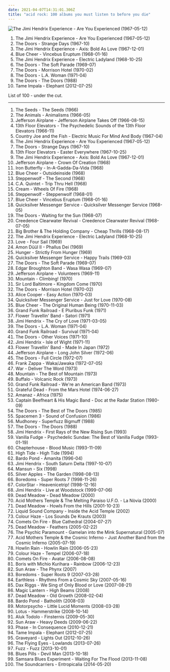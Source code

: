 ```yaml
---
date: 2021-04-07T14:31:01.306Z
title: "acid rock: 100 albums you must listen to before you die"
---
```

![The Jimi Hendrix Experience - Are You Experienced (1967-05-12)](https://img.discogs.com/Vu4jQjQNYVfIU-IOManIkLcna3U=/fit-in/600x596/filters:strip_icc():format(jpeg):mode_rgb():quality(90)/discogs-images/R-2018049-1510345968-8926.jpeg.jpg "The Jimi Hendrix Experience - Are You Experienced (1967-05-12)")
<ol class="albums">
<li data-cover="https://img.discogs.com/Vu4jQjQNYVfIU-IOManIkLcna3U=/fit-in/600x596/filters:strip_icc():format(jpeg):mode_rgb():quality(90)/discogs-images/R-2018049-1510345968-8926.jpeg.jpg" data-tags="psychedelic rock, classic rock, rock" role="button">The Jimi Hendrix Experience - Are You Experienced (1967-05-12)</li>
<li data-cover="http://coverartarchive.org/release/64026228-12c3-4532-b220-4da206ce02bd/1920531008-500.jpg" data-tags="psychedelic rock" role="button">The Doors - Strange Days (1967-10)</li>
<li data-cover="http://coverartarchive.org/release/a2662ae2-f06b-3cdd-892f-596646c03558/4119591705-500.jpg" data-tags="psychedelic, rock, psychedelic rock, classic rock" role="button">The Jimi Hendrix Experience - Axis: Bold As Love (1967-12-01)</li>
<li data-cover="http://coverartarchive.org/release/473711eb-af58-3041-852f-652554dd67a0/19844937707-500.jpg" data-tags="blues rock, psychedelic rock, 60s, hard rock" role="button">Blue Cheer - Vincebus Eruptum (1968-01-16)</li>
<li data-cover="https://via.placeholder.com/450" data-tags="60s, psychedelic rock, classic rock, rock" role="button">The Jimi Hendrix Experience - Electric Ladyland (1968-10-25)</li>
<li data-cover="http://coverartarchive.org/release/c29d7552-b5df-42b8-aae7-03d1e250cb3a/2987858774-500.jpg" data-tags="psychedelic rock, 60s" role="button">The Doors - The Soft Parade (1969-07)</li>
<li data-cover="http://coverartarchive.org/release/bc92d940-c04c-4f71-8f3c-0c85fceda187/5918784034-500.jpg" data-tags="psychedelic rock, classic rock" role="button">The Doors - Morrison Hotel (1970-02)</li>
<li data-cover="http://coverartarchive.org/release/e68f23df-61e3-4264-bfc3-17ac3a6f856b/5132812481-500.jpg" data-tags="classic rock, psychedelic rock" role="button">The Doors - L.A. Woman (1971-04)</li>
<li data-cover="https://img.discogs.com/P0jUt_cw4VeHqv7Y1B1nTJ5V_uU=/fit-in/600x604/filters:strip_icc():format(jpeg):mode_rgb():quality(90)/discogs-images/R-6291819-1415727982-2977.jpeg.jpg" data-tags="psychedelic rock, classic rock, 60s" role="button">The Doors - The Doors (1988)</li>
<li data-cover="https://img.discogs.com/SfcXMEQC-fnKkmHXC-O1StyZ8sk=/fit-in/600x600/filters:strip_icc():format(jpeg):mode_rgb():quality(90)/discogs-images/R-3885595-1551508522-5121.jpeg.jpg" data-tags="rock" role="button">Tame Impala - Elephant (2012-07-25)</li>
</ol>
List of 100 - under the cut.
<!-- more -->

_________________

<ol class="albums">
<li data-cover="http://coverartarchive.org/release/22862a47-2b63-4364-a00d-d38aa7cef4cd/4087870823-500.jpg" data-tags="garage rock, psychedelic" role="button">
The Seeds - The Seeds (1966)
</li>
<li data-cover="https://img.discogs.com/56SreetRhmekryVCiWCylo1Xi6Q=/fit-in/600x593/filters:strip_icc():format(jpeg):mode_rgb():quality(90)/discogs-images/R-5391347-1392213841-4763.jpeg.jpg" data-tags="classic rock, 60s, british, blues rock" role="button">
The Animals - Animalisms (1966-05)
</li>
<li data-cover="http://coverartarchive.org/release/dac32141-814d-3f11-817b-5ca3be10fe4f/22681733219-500.jpg" data-tags="folk rock, psychedelic rock" role="button">
Jefferson Airplane - Jefferson Airplane Takes Off (1966-08-15)
</li>
<li data-cover="https://img.discogs.com/59VKM1D5Kjp7kDdG-nsCga1Xgj4=/fit-in/600x602/filters:strip_icc():format(jpeg):mode_rgb():quality(90)/discogs-images/R-10874006-1505742440-5550.jpeg.jpg" data-tags="psychedelic rock, psychedelic, 60s" role="button">
13th Floor Elevators - The Psychedelic Sounds of the 13th Floor Elevators (1966-11)
</li>
<li data-cover="http://coverartarchive.org/release/814a9f66-09fd-4425-9352-e33b677b9f46/15864352902-500.jpg" data-tags="classic rock, psychedelic, 60s" role="button">
Country Joe and the Fish - Electric Music For Mind And Body (1967-04)
</li>
<li data-cover="https://img.discogs.com/Vu4jQjQNYVfIU-IOManIkLcna3U=/fit-in/600x596/filters:strip_icc():format(jpeg):mode_rgb():quality(90)/discogs-images/R-2018049-1510345968-8926.jpeg.jpg" data-tags="psychedelic rock, classic rock, rock" role="button">
The Jimi Hendrix Experience - Are You Experienced (1967-05-12)
</li>
<li data-cover="http://coverartarchive.org/release/64026228-12c3-4532-b220-4da206ce02bd/1920531008-500.jpg" data-tags="psychedelic rock" role="button">
The Doors - Strange Days (1967-10)
</li>
<li data-cover="http://coverartarchive.org/release/2b78e841-d663-4ce7-8127-0a3804d18536/21562260343-500.jpg" data-tags="psychedelic" role="button">
13th Floor Elevators - Easter Everywhere (1967-10-25)
</li>
<li data-cover="http://coverartarchive.org/release/a2662ae2-f06b-3cdd-892f-596646c03558/4119591705-500.jpg" data-tags="psychedelic, rock, psychedelic rock, classic rock" role="button">
The Jimi Hendrix Experience - Axis: Bold As Love (1967-12-01)
</li>
<li data-cover="http://coverartarchive.org/release/7217595f-d6be-4bde-9289-6636243f9eda/15863951043-500.jpg" data-tags="psychedelic rock" role="button">
Jefferson Airplane - Crown Of Creation (1968)
</li>
<li data-cover="https://img.discogs.com/asYBY9m4rxEqONDPvT2NQhX960E=/fit-in/600x600/filters:strip_icc():format(jpeg):mode_rgb():quality(90)/discogs-images/R-1134038-1194804524.jpeg.jpg" data-tags="psychedelic rock, classic rock" role="button">
Iron Butterfly - In-A-Gadda-Da-Vida (1968)
</li>
<li data-cover="https://img.discogs.com/5ZT4tpG49bIBOc3AyVaosvGgiJ4=/fit-in/600x600/filters:strip_icc():format(jpeg):mode_rgb():quality(90)/discogs-images/R-1769986-1526268468-4473.jpeg.jpg" data-tags="psychedelic, heavy metal, hard rock" role="button">
Blue Cheer - Outsideinside (1968)
</li>
<li data-cover="http://coverartarchive.org/release/458c6371-c918-454b-ba29-d10ed9ec9016/9098024228-500.jpg" data-tags="60s, classic rock, hard rock" role="button">
Steppenwolf - The Second (1968)
</li>
<li data-cover="https://via.placeholder.com/450" data-tags="psychedelic" role="button">
C.A. Quintet - Trip Thru Hell (1968)
</li>
<li data-cover="http://coverartarchive.org/release/a6e3a5a2-d2be-4806-9afb-9e2fd4914d32/7717083844-500.jpg" data-tags="blues rock" role="button">
Cream - Wheels Of Fire (1968)
</li>
<li data-cover="https://img.discogs.com/GgrP5R36QMMRWmtgFI97UUoaVY8=/fit-in/600x600/filters:strip_icc():format(jpeg):mode_rgb():quality(90)/discogs-images/R-4043933-1478316548-9643.jpeg.jpg" data-tags="hard rock" role="button">
Steppenwolf - Steppenwolf (1968-01)
</li>
<li data-cover="http://coverartarchive.org/release/473711eb-af58-3041-852f-652554dd67a0/19844937707-500.jpg" data-tags="blues rock, psychedelic rock, 60s, hard rock" role="button">
Blue Cheer - Vincebus Eruptum (1968-01-16)
</li>
<li data-cover="https://img.discogs.com/1lofm7vkY2tSVWTWqKrsPXKavyk=/fit-in/600x600/filters:strip_icc():format(jpeg):mode_rgb():quality(90)/discogs-images/R-3802622-1470342434-5441.jpeg.jpg" data-tags="psychedelic rock, 60s" role="button">
Quicksilver Messenger Service - Quicksilver Messenger Service (1968-05)
</li>
<li data-cover="http://coverartarchive.org/release/cffaf406-bc87-4633-9d99-cea7d6106bf6/2987749144-500.jpg" data-tags="psychedelic rock, classic rock" role="button">
The Doors - Waiting for the Sun (1968-07)
</li>
<li data-cover="http://coverartarchive.org/release/9246bec3-3805-417e-9fdc-7f5c3f074821/8749824583-500.jpg" data-tags="classic rock, blues rock, swamp rock" role="button">
Creedence Clearwater Revival - Creedence Clearwater Revival (1968-07-05)
</li>
<li data-cover="http://coverartarchive.org/release/b2540ce2-7f94-41c4-98ac-1295a7ef28b4/15832539133-500.jpg" data-tags="classic rock, 60s, psychedelic, rock" role="button">
Big Brother & The Holding Company - Cheap Thrills (1968-08-17)
</li>
<li data-cover="https://via.placeholder.com/450" data-tags="60s, psychedelic rock, classic rock, rock" role="button">
The Jimi Hendrix Experience - Electric Ladyland (1968-10-25)
</li>
<li data-cover="https://img.discogs.com/gEUEfqYNwHzgzFh0Y8IfNq32IIA=/fit-in/300x300/filters:strip_icc():format(jpeg):mode_rgb():quality(90)/discogs-images/R-6666819-1424201343-1267.jpeg.jpg" data-tags="psychedelic" role="button">
Love - Four Sail (1969)
</li>
<li data-cover="http://coverartarchive.org/release/cfa00fe2-acc2-3970-b2a8-fecc56c71182/18611640752-500.jpg" data-tags="krautrock, psychedelic rock" role="button">
Amon Düül II - Phallus Dei (1969)
</li>
<li data-cover="http://coverartarchive.org/release/1f7302dc-09ca-45a3-b51d-5bd03921342c/1877860910-500.jpg" data-tags="psychedelic rock, acid rock, i need, pixies palace basement, feini feini, psychedelic peppermint" role="button">
Hunger - Strictly From Hunger (1969)
</li>
<li data-cover="https://via.placeholder.com/450" data-tags="60s, psychedelic rock, psychedelic" role="button">
Quicksilver Messenger Service - Happy Trails (1969-03)
</li>
<li data-cover="http://coverartarchive.org/release/c29d7552-b5df-42b8-aae7-03d1e250cb3a/2987858774-500.jpg" data-tags="psychedelic rock, 60s" role="button">
The Doors - The Soft Parade (1969-07)
</li>
<li data-cover="https://img.discogs.com/Fm-5djCOVH9EsHw9jEFKN6u-vic=/fit-in/320x320/filters:strip_icc():format(jpeg):mode_rgb():quality(90)/discogs-images/R-1659006-1371205739-3367.jpeg.jpg" data-tags="progressive, acid rock" role="button">
Edgar Broughton Band - Wasa Wasa (1969-07)
</li>
<li data-cover="https://via.placeholder.com/450" data-tags="60s, psychedelic rock" role="button">
Jefferson Airplane - Volunteers (1969-11)
</li>
<li data-cover="http://coverartarchive.org/release/ced20f68-1f23-47ed-b553-bd6ea460b343/9615267927-500.jpg" data-tags="classic rock, hard rock" role="button">
Mountain - Climbing! (1970)
</li>
<li data-cover="https://img.discogs.com/8pkutqgJacX1_2seQtHmqZdnw-Y=/fit-in/600x600/filters:strip_icc():format(jpeg):mode_rgb():quality(90)/discogs-images/R-1353786-1569940329-2437.jpeg.jpg" data-tags="hard rock" role="button">
Sir Lord Baltimore - Kingdom Come (1970)
</li>
<li data-cover="http://coverartarchive.org/release/bc92d940-c04c-4f71-8f3c-0c85fceda187/5918784034-500.jpg" data-tags="psychedelic rock, classic rock" role="button">
The Doors - Morrison Hotel (1970-02)
</li>
<li data-cover="http://coverartarchive.org/release/89e045fd-3513-4f8a-a2f6-7121ba697abd/27315349247-500.jpg" data-tags="hard rock" role="button">
Alice Cooper - Easy Action (1970-03)
</li>
<li data-cover="https://img.discogs.com/ePa9yhhF3FfnZpfLu4HjAZDZl7c=/fit-in/600x613/filters:strip_icc():format(jpeg):mode_rgb():quality(90)/discogs-images/R-2066033-1534056419-5996.jpeg.jpg" data-tags="classic rock, psychedelic, acid rock" role="button">
Quicksilver Messenger Service - Just for Love (1970-08)
</li>
<li data-cover="http://coverartarchive.org/release/4fbde715-6011-46b2-b23b-b8f350e43b42/19201321372-500.jpg" data-tags="hard rock, stoner rock, acid rock" role="button">
Blue Cheer - The Original Human Being (1970-11-03)
</li>
<li data-cover="http://coverartarchive.org/release/82f36f8a-cbc6-425b-8f45-2ecb4381cccc/21238810502-500.jpg" data-tags="crates of vinyl" role="button">
Grand Funk Railroad - E Pluribus Funk (1971)
</li>
<li data-cover="https://via.placeholder.com/450" data-tags="psychedelic rock, progressive rock" role="button">
Flower Travellin' Band - Satori (1971)
</li>
<li data-cover="http://coverartarchive.org/release/df2bb44c-c508-3499-8f6e-bbb942b30f5e/15629060205-500.jpg" data-tags="rock, classic rock" role="button">
Jimi Hendrix - The Cry of Love (1971-03-05)
</li>
<li data-cover="http://coverartarchive.org/release/e68f23df-61e3-4264-bfc3-17ac3a6f856b/5132812481-500.jpg" data-tags="classic rock, psychedelic rock" role="button">
The Doors - L.A. Woman (1971-04)
</li>
<li data-cover="http://coverartarchive.org/release/bb729ad2-38d3-4077-8c6b-f4b420fb623f/13481216137-500.jpg" data-tags="hard rock" role="button">
Grand Funk Railroad - Survival (1971-04)
</li>
<li data-cover="http://coverartarchive.org/release/c4a629c9-054a-469e-9265-da9971b9196b/5909922905-500.jpg" data-tags="70s, psychedelic, psychedelic rock" role="button">
The Doors - Other Voices (1971-10)
</li>
<li data-cover="http://coverartarchive.org/release/28c3d885-46c9-3961-b27d-2a29b14195ea/3645128466-500.jpg" data-tags="classic rock, psychedelic rock, blues rock, rhythm and blues, guitar hero, acid rock, hendrix, gammarec, freepurp1e" role="button">
Jimi Hendrix - Isle of Wight (1971-11)
</li>
<li data-cover="http://coverartarchive.org/release/493af86a-366b-44ce-a4a2-446bc4c03e6d/4847312749-500.jpg" data-tags="progressive rock, psychedelic rock, acid rock, cd i own" role="button">
Flower Travellin' Band - Made In Japan (1972)
</li>
<li data-cover="http://coverartarchive.org/release/3ebb35bc-f58c-3b3c-852f-b4c52c623576/14848049468-500.jpg" data-tags="70s, psychedelic rock" role="button">
Jefferson Airplane - Long John Silver (1972-06)
</li>
<li data-cover="http://coverartarchive.org/release/ce1d3c09-9f63-3853-b8d8-7453e3c93271/5909851552-500.jpg" data-tags="70s" role="button">
The Doors - Full Circle (1972-07)
</li>
<li data-cover="http://coverartarchive.org/release/1e367643-5003-4b12-8f75-28808d5c7910/3832822457-500.jpg" data-tags="jazz fusion, experimental" role="button">
Frank Zappa - Waka/Jawaka (1972-07-05)
</li>
<li data-cover="http://coverartarchive.org/release/df7fd1e6-822d-46de-aff0-2cef99d6bf5f/27924372464-500.jpg" data-tags="jazz, funk, stoner, jazz rock, war, funk rock, acid rock, united artists records, deliver the word" role="button">
War - Deliver The Word (1973)
</li>
<li data-cover="http://coverartarchive.org/release/24a94fd7-064e-4feb-a484-2c62fc9f82d6/3618578118-500.jpg" data-tags="classic rock" role="button">
Mountain - The Best of Mountain (1973)
</li>
<li data-cover="http://coverartarchive.org/release/26b5dc45-796d-45ee-bf0d-de0273994efc/9802391310-500.jpg" data-tags="stoner metal" role="button">
Buffalo - Volcanic Rock (1973)
</li>
<li data-cover="http://coverartarchive.org/release/b0516101-aa8f-43ea-8e91-991fa258ae51/9070807732-500.jpg" data-tags="classic rock, hard rock" role="button">
Grand Funk Railroad - We're an American Band (1973)
</li>
<li data-cover="https://img.discogs.com/TXDsgUtMWcZHCJCeyvRQfBJcKH4=/fit-in/600x590/filters:strip_icc():format(jpeg):mode_rgb():quality(90)/discogs-images/R-1478480-1594740551-6940.jpeg.jpg" data-tags="70s" role="button">
Grateful Dead - From the Mars Hotel (1974-06-27)
</li>
<li data-cover="http://coverartarchive.org/release/1b83e64e-cea0-4281-acfe-84f8dd13768f/5229632309-500.jpg" data-tags="zamrock" role="button">
Amanaz - Africa (1975)
</li>
<li data-cover="http://coverartarchive.org/release/3738a93a-c335-3ec8-919a-6c9c9d1f7569/8751485160-500.jpg" data-tags="rock, 80s, experimental, progressive rock, blues, avantgarde, 1980s" role="button">
Captain Beefheart & His Magic Band - Doc at the Radar Station (1980-09)
</li>
<li data-cover="https://via.placeholder.com/450" data-tags="classic rock" role="button">
The Doors - The Best of The Doors (1985)
</li>
<li data-cover="https://img.discogs.com/cfc9e7fd50d7c9c08931869b95f6849a01d0635d/images/spacer.gif" data-tags="psychedelic, space rock, neo-psychedelia" role="button">
Spacemen 3 - Sound of Confusion (1986)
</li>
<li data-cover="http://coverartarchive.org/release/b307e32b-b4f3-45af-8a41-21b2416a3177/23490734022-500.jpg" data-tags="grunge" role="button">
Mudhoney - Superfuzz Bigmuff (1988)
</li>
<li data-cover="https://img.discogs.com/P0jUt_cw4VeHqv7Y1B1nTJ5V_uU=/fit-in/600x604/filters:strip_icc():format(jpeg):mode_rgb():quality(90)/discogs-images/R-6291819-1415727982-2977.jpeg.jpg" data-tags="psychedelic rock, classic rock, 60s" role="button">
The Doors - The Doors (1988)
</li>
<li data-cover="http://coverartarchive.org/release/bc0005f1-e3db-4104-a0a1-3ef84c85a857/22686602913-500.jpg" data-tags="classic rock, jimi hendrix" role="button">
Jimi Hendrix - First Rays of the New Rising Sun (1993)
</li>
<li data-cover="http://coverartarchive.org/release/b4daeacc-8a99-4625-a908-d809f0d4af09/15540959021-500.jpg" data-tags="hard rock, progressive rock, psychedelic rock" role="button">
Vanilla Fudge - Psychedelic Sundae: The Best of Vanilla Fudge (1993-01-19)
</li>
<li data-cover="http://coverartarchive.org/release/0a1c8de5-54bf-3efd-99af-e9757a9184a3/7941708576-500.jpg" data-tags="shoegaze" role="button">
Chapterhouse - Blood Music (1993-11-09)
</li>
<li data-cover="http://coverartarchive.org/release/e76bcfc5-08fb-4577-8afe-b41105e61f32/16578583211-500.jpg" data-tags="classic rock, hard rock, progressive rock, psychedelic rock" role="button">
High Tide - High Tide (1994)
</li>
<li data-cover="https://img.discogs.com/qjIJpWeXcRW6WATBzDzuNbfVmPE=/fit-in/600x593/filters:strip_icc():format(jpeg):mode_rgb():quality(90)/discogs-images/R-4426176-1523097446-8851.jpeg.jpg" data-tags="psychedelic rock" role="button">
Bardo Pond - Amanita (1996-04)
</li>
<li data-cover="http://coverartarchive.org/release/d7746cf0-4d22-45a0-8f92-dc8caf427119/26948723247-500.jpg" data-tags="guitar, classic rock, blues rock, jimi hendrix" role="button">
Jimi Hendrix - South Saturn Delta (1997-10-07)
</li>
<li data-cover="http://coverartarchive.org/release/c3821edb-ec09-443d-907f-0e88bc360f2d/9056068775-500.jpg" data-tags="britpop, progressive" role="button">
Mansun - Six (1998)
</li>
<li data-cover="https://img.discogs.com/tsEwzCWBsB1p-nMCZinOG7zPHHo=/fit-in/525x514/filters:strip_icc():format(jpeg):mode_rgb():quality(90)/discogs-images/R-797528-1159807827.jpeg.jpg" data-tags="electronic, 60s, psychedelic, psychedelic rock, colorful album covers" role="button">
Silver Apples - The Garden (1998-08-13)
</li>
<li data-cover="http://coverartarchive.org/release/2ce407dd-9c13-4ce4-9e86-c4dd3947403a/18593284086-500.jpg" data-tags="psychedelic rock, neo-psychedelia" role="button">
Boredoms - Super Roots 7 (1998-11-26)
</li>
<li data-cover="https://img.discogs.com/HEmaKCthqzYz3GMCnVosCHsr3f0=/fit-in/600x599/filters:strip_icc():format(jpeg):mode_rgb():quality(90)/discogs-images/R-13291665-1552928668-7362.jpeg.jpg" data-tags="alternative, hungarian, acid rock, kedvenc" role="button">
ColorStar - Heavenicetrip! (1998-12-16)
</li>
<li data-cover="http://coverartarchive.org/release/9bbd8287-d8a3-4bf5-b6d8-0fd00a168b6c/1405462020-500.jpg" data-tags="woodstock, rock, live" role="button">
Jimi Hendrix - Live at Woodstock (1999-07-06)
</li>
<li data-cover="http://coverartarchive.org/release/24dacf69-5e1a-4b39-807c-99a31a79fbe5/7409904023-500.jpg" data-tags="psychedelic, stoner rock" role="button">
Dead Meadow - Dead Meadow (2000)
</li>
<li data-cover="http://coverartarchive.org/release/e378ed3f-2d61-4b25-a89a-6c53d2b7eacf/9183271984-500.jpg" data-tags="psychedelic rock" role="button">
Acid Mothers Temple & The Melting Paraiso U.F.O. - La Nòvia (2000)
</li>
<li data-cover="http://coverartarchive.org/release/b31c4dcd-4074-4e29-ab09-e8321d57f086/19351966139-500.jpg" data-tags="psychedelic" role="button">
Dead Meadow - Howls From the Hills (2001-10-23)
</li>
<li data-cover="https://img.discogs.com/n_7r2apNvGWk-oE9ROoOutZgNfk=/fit-in/600x596/filters:strip_icc():format(jpeg):mode_rgb():quality(90)/discogs-images/R-3317297-1350022655-8382.jpeg.jpg" data-tags="indie rock, psychedelic rock, acid rock, heavy psychedelia" role="button">
Liquid Sound Company - Inside the Acid Temple (2002)
</li>
<li data-cover="http://coverartarchive.org/release/3e987749-bbc4-4e34-bad8-058991f4f696/4558387608-500.jpg" data-tags="stoner rock" role="button">
Colour Haze - Los Sounds De Krauts (2003)
</li>
<li data-cover="https://img.discogs.com/JA1ZqvlZ47PoCT1YEbt-tKTg9n4=/fit-in/600x600/filters:strip_icc():format(jpeg):mode_rgb():quality(90)/discogs-images/R-454096-1232889842.jpeg.jpg" data-tags="psychedelic rock, stoner rock" role="button">
Comets On Fire - Blue Cathedral (2004-07-27)
</li>
<li data-cover="http://coverartarchive.org/release/2d16e351-34ae-4722-9166-bc8512d5907a/19351955710-500.jpg" data-tags="psychedelic rock, psychedelic" role="button">
Dead Meadow - Feathers (2005-02-22)
</li>
<li data-cover="https://img.discogs.com/wQuhKafYNuC-F6XvabSNFyQBKmM=/fit-in/150x150/filters:strip_icc():format(jpeg):mode_rgb():quality(90)/discogs-images/R-861595-1166471147.gif.jpg" data-tags="stoner rock, space rock, checkitout, acid rock, heavy psych, le fol esquif en vogue" role="button">
The Psychic Paramount - Gamelan into the Mink Supernatural (2005-07)
</li>
<li data-cover="http://coverartarchive.org/release/239e5ea9-b1c3-48f9-9e71-426501cb47b2/11520396740-500.jpg" data-tags="space rock, psychedelic rock, acid rock, heavy psych, acid punk, two drummers" role="button">
Acid Mothers Temple & the Cosmic Inferno - Just Another Band from the Cosmic Inferno (2005-07-19)
</li>
<li data-cover="http://coverartarchive.org/release/7aca4efb-672f-4029-a9ad-040d9744ca4d/16026461141-500.jpg" data-tags="00s" role="button">
Howlin Rain - Howlin Rain (2006-05-23)
</li>
<li data-cover="http://coverartarchive.org/release/5a014fc8-b030-491a-9dc1-e8cf74ace99c/4549690587-500.jpg" data-tags="stoner rock, psychedelic rock" role="button">
Colour Haze - Tempel (2006-07-18)
</li>
<li data-cover="https://img.discogs.com/1GWE_BiRARTjYOcdYIy3RiGkyB8=/fit-in/600x600/filters:strip_icc():format(jpeg):mode_rgb():quality(90)/discogs-images/R-836252-1163761432.jpeg.jpg" data-tags="psychedelic rock" role="button">
Comets On Fire - Avatar (2006-08-08)
</li>
<li data-cover="http://coverartarchive.org/release/131a2534-be4b-4e77-baf8-4538e218d40b/6454434623-500.jpg" data-tags="psychedelic, japanese, psychedelic rock" role="button">
Boris with Michio Kurihara - Rainbow (2006-12-23)
</li>
<li data-cover="http://coverartarchive.org/release/a7eb9051-ae66-45cc-b2a8-20ec40c4f046/15764487300-500.jpg" data-tags="freak folk, space rock, neo-psychedelia, acid rock" role="button">
Sun Araw - The Phynx (2007)
</li>
<li data-cover="https://img.discogs.com/cfc9e7fd50d7c9c08931869b95f6849a01d0635d/images/spacer.gif" data-tags="space rock" role="button">
Boredoms - Super Roots 9 (2007-03-28)
</li>
<li data-cover="http://coverartarchive.org/release/d017c662-5260-4165-96e2-20ec764c83e7/4605462658-500.jpg" data-tags="stoner rock, psychedelic rock" role="button">
Earthless - Rhythms From a Cosmic Sky (2007-05-16)
</li>
<li data-cover="https://img.discogs.com/bM_hPrXXYNVYpKdvkCeibnZmmk0=/fit-in/600x521/filters:strip_icc():format(jpeg):mode_rgb():quality(90)/discogs-images/R-1142758-1513971160-1348.jpeg.jpg" data-tags="rock, alternative rock, blues, psychedelic, acid rock, acid blues, heroin rock, dulukk, drunk alone, dulukkcore, total spambo, spambo, jpoptrasher loves tags, jpoptrasher likes tagging chelsea wolfe, jpoptrasher, jpoptrasher loves this artist so much, jpoptrasher loves sevdaliza, jpoptrasher loves this, jpoptrasher favorite tag target, jpoptrasher jpoptrasher, jpoptrasher jpoptrasher jpoptrasher, jpoptrasher jpoptrasher jpoptrasher jpoptrasher, jpoptrasher jpoptrasher jpoptrasher jpoptrasher jpoptrasher, jpoptrasher jpoptrasher jpoptrasher jpoptrasher jpoptrasher jpoptrasher jpoptrasher, jpoptrasher loves this artist, jpoptrasher loves tagging this artist over and over again, jpoptrasher loves some tags, jpoptrasher tagged this, jpoptrasher loves king dude, jpoptrasher loves carmen de mairena, jpoptrasher loves diamanda galas, jpoptrasher loves diamanda, jpoptrasher loves tagging diamanda, jpoptrasher loves tagging king dude, jpoptrasher loves tagging sevdaliza, jpoptrashercore, jpoptrasher-core, dulukk loves this artist, dulukk loves tags, dulukk likes tagging chelsea wolfe, dulukk loves this, dulukk favorite tag target, dulukk dulukk, dulukk dulukk dulukk, dulukk dulukk dulukk dulukk, dulukk dulukk dulukk dulukk dulukk, dulukk dulukk dulukk dulukk dulukk dulukk dulukk, dulukk loves tagging this artist over and over again, dulukk loves some tags, dulukk tagged this, dulukk loves king dude, dulukk loves carmen de mairena, dulukk loves diamanda galas, dulukk loves diamanda, dulukk loves tagging diamanda, dulukk loves tagging king dude, dulukk loves sevdaliza, dulukk loves tagging sevdaliza, dulukk loves this artist so much, dulukk-core, lenushiromiya loves this artist, lenushiromiya loves tags, lenushiromiya likes tagging chelsea wolfe, lenushiromiya, lenushiromiya loves this, lenushiromiya favorite tag target, lenushiromiya lenushiromiya, lenushiromiya lenushiromiya lenushiromiya, lenushiromiya lenushiromiya lenushiromiya lenushiromiya, lenushiromiya lenushiromiya lenushiromiya lenushiromiya lenushiromiya, lenushiromiya lenushiromiya lenushiromiya lenushiromiya lenushiromiya lenushiromiya lenushiromiya, lenushiromiya loves tagging this artist over and over again, lenushiromiya loves some tags, lenushiromiya tagged this, lenushiromiya loves king dude, lenushiromiya loves carmen de mairena, lenushiromiya loves diamanda galas, lenushiromiya loves diamanda, lenushiromiya loves tagging diamanda, lenushiromiya loves tagging king dude, lenushiromiya loves sevdaliza, lenushiromiya loves tagging sevdaliza, lenushiromiya loves this artist so much, lenushiromiyacore, lenushiromiya-core, dulukk jpoptrasher lenushiromiya, dulukk and jpoptrasher and lenushiromiya make sweet tag love, contemporary muslim, total dulukk and jpoptrasher and lenushiromiya spam the fuck out of everything, dulukk and jpoptrasher and lenushiromiya spam the fuck out of everything, animegirl77 loves this artist, total dulukk and jpoptrasher and animegirl77 spam the fuck out of everything, dulukk and jpoptrasher and animegirl77 spam the fuck out of everything, animegirl77 loves tags, animegirl77 likes tagging chelsea wolfe, animegirl77, animegirl77 loves this" role="button">
Dax Riggs - We Sing of Only Blood or Love (2007-08-21)
</li>
<li data-cover="https://img.discogs.com/zuVM9UjG2faRnkrqTjLfAAElkps=/fit-in/250x251/filters:strip_icc():format(jpeg):mode_rgb():quality(90)/discogs-images/R-1519087-1225640591.jpeg.jpg" data-tags="instrumental, experimental, psychedelic, psychedelic rock, acid rock" role="button">
Magic Lantern - High Beams (2008)
</li>
<li data-cover="http://coverartarchive.org/release/91453d65-9e8f-4d69-acb9-bbcb219615ab/19352007666-500.jpg" data-tags="psychedelic rock" role="button">
Dead Meadow - Old Growth (2008-02-04)
</li>
<li data-cover="https://img.discogs.com/qjIJpWeXcRW6WATBzDzuNbfVmPE=/fit-in/600x593/filters:strip_icc():format(jpeg):mode_rgb():quality(90)/discogs-images/R-4426176-1523097446-8851.jpeg.jpg" data-tags="space rock, psychedelic rock, acid rock, three lobed" role="button">
Bardo Pond - Batholith (2008-03)
</li>
<li data-cover="https://via.placeholder.com/450" data-tags="progressive rock" role="button">
Motorpsycho - Little Lucid Moments (2008-03-28)
</li>
<li data-cover="https://img.discogs.com/eaJfiPnOTdgrpANtScwbcoaQQiI=/fit-in/550x550/filters:strip_icc():format(jpeg):mode_rgb():quality(90)/discogs-images/R-3694771-1340662459-5254.jpeg.jpg" data-tags="instrumental, 00's, acid rock, jam rock" role="button">
Lotus - Hammerstrike (2008-10-14)
</li>
<li data-cover="http://coverartarchive.org/release/c3167de2-e1f2-4fdb-bc72-9610c837be6a/14303013313-500.jpg" data-tags="french, experimental, noise rock, psychedelic, late night, space rock, intense, psychedelic rock, drone doom, black, drone rock, acid rock, heavy psych, experimental black metal, doomgaze, noise metal, norma evangelium diaboli, noisegaze, black noise, ritual musick, creeping chaos, pscychedelic rock, the ajna offensive" role="button">
Aluk Todolo - Finsternis (2009-05-30)
</li>
<li data-cover="https://img.discogs.com/nm60ZSy0RSuTi0Pd9CLXzFAYazo=/fit-in/600x600/filters:strip_icc():format(jpeg):mode_rgb():quality(90)/discogs-images/R-1846535-1436105410-4304.jpeg.jpg" data-tags="dub, psychedelic, drone, space rock, tropical, neo-psychedelia, acid rock, prda, flawless, dub rock, not not fun records, sun ark records" role="button">
Sun Araw - Heavy Deeds (2009-06-22)
</li>
<li data-cover="http://coverartarchive.org/release/29c108d3-2d05-4637-8dad-e67025ee452a/1484876997-500.jpg" data-tags="rock, alternative rock, indie rock, progressive rock, post punk, sludge, art rock, psych, space rock, spiritual, garage rock, post rock, psychedelic rock, greek, prog rock, glam punk, dark wave, neo-psychedelia, acid rock, psych-rock, moroccan roll, phase, spiritual rock, greek psych, insight out, post-rock, post-punk, greek rock, post grunge, death n roll, space psych, neo-psych, goth n roll, psych punk, psychedelic progressive rock, psychedelic glam punk, psych prog rock, grunge, experimental, psychedelia, folk rock, trippy, exotic, traditional, electro rock, post-metal, mystic, neo-psychedelic, post metal, eastern, psych folk, dark folk, post-hardcore, alt rock, punk n roll, gothabilly, post hardcore, psych-folk, post-industrial, folk psych, prog psych, psychedelic space rock, garage psych, psych prog, post-grudge, greek psychedelic rock, greek psychedelia, greek-psych" role="button">
Phase - In Consequence (2010-12-21)
</li>
<li data-cover="https://img.discogs.com/SfcXMEQC-fnKkmHXC-O1StyZ8sk=/fit-in/600x600/filters:strip_icc():format(jpeg):mode_rgb():quality(90)/discogs-images/R-3885595-1551508522-5121.jpeg.jpg" data-tags="rock" role="button">
Tame Impala - Elephant (2012-07-25)
</li>
<li data-cover="http://coverartarchive.org/release/7ffd99fa-4e2b-4dd2-aca7-edbabf6803a5/3330588150-500.jpg" data-tags="rock, hard rock, stoner rock, psychedelic rock" role="button">
Graveyard - Lights Out (2012-10-26)
</li>
<li data-cover="http://coverartarchive.org/release/201739b5-7fcf-4fbe-83f7-decb7c1d4424/8190761876-500.jpg" data-tags="folk, blues, psychedelic rock, blues rock, acid rock,  psyhcedelic rock,  grunge" role="button">
The Flying Eyes - Lowlands (2013-07-26)
</li>
<li data-cover="http://coverartarchive.org/release/2be2a198-cb9a-4f00-848f-bcfaebb034e3/5355867457-500.jpg" data-tags="garage rock, psychedelic rock" role="button">
Fuzz - Fuzz (2013-10-01)
</li>
<li data-cover="http://coverartarchive.org/release/afea6f07-a8ee-4fd9-9585-36c0eb88bbf7/5483569429-500.jpg" data-tags="blues rock" role="button">
Blues Pills - Devil Man (2013-10-18)
</li>
<li data-cover="http://coverartarchive.org/release/0483b086-3bc1-4009-98e5-865dce13a213/12338311332-500.jpg" data-tags="hard rock, stoner rock, psychedelic rock" role="button">
Samsara Blues Experiment - Waiting For The Flood (2013-11-08)
</li>
<li data-cover="http://coverartarchive.org/release/ea3f0a42-68be-49c6-a5fe-81caee0d0080/7659046168-500.jpg" data-tags="psychedelic, ghost box" role="button">
The Soundcarriers - Entropicalia (2014-05-20)
</li>
</ol>